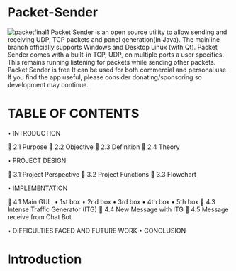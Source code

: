 #                Packet-Sender
![packetfinal1](https://user-images.githubusercontent.com/109802813/183125668-6b5a77db-0e8a-46af-b1c9-b362418466f3.jpg)
Packet Sender is an open source utility to allow sending and receiving UDP, TCP packets and panel generation(In Java). The mainline branch officially supports Windows and  Desktop Linux (with Qt). Packet Sender comes with a built-in TCP, UDP, on multiple ports a user specifies. This remains running listening for packets while sending other packets. Packet Sender is free It can be used for both commercial and personal use. If you find the app useful, please consider donating/sponsoring so development may continue.

#              TABLE OF CONTENTS
•	 INTRODUCTION

	2.1 Purpose
	2.2 Objective
	2.3 Definition
	2.4 Theory

•	PROJECT DESIGN

	3.1 Project Perspective
	3.2 Project Functions
	3.3 Flowchart

•	IMPLEMENTATION

	4.1    Main GUI .
•	  1st box 
•	  2nd box
•	  3rd box
•	  4th box
•	  5th box
	4.3   Intense Traffic Generator (ITG)
	4.4    New Message with ITG
	4.5   Message receive from Chat Bot


•	DIFFICULTIES FACED AND FUTURE WORK
•	CONCLUSION

#    Introduction


